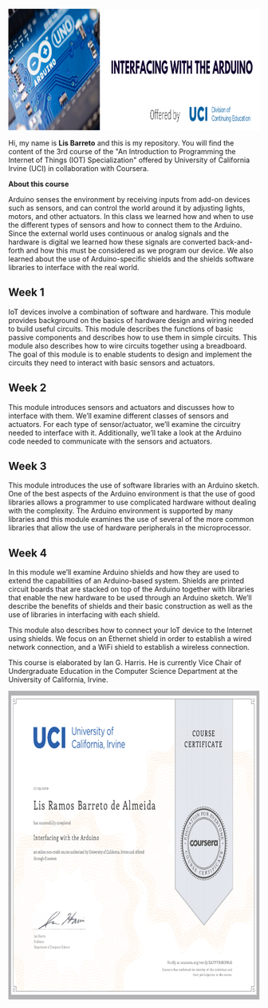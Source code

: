 <p align="center">
  <img width="1000" height="243" src="https://github.com/lis-r-barreto/coursera-interfacing-with-the-arduino/blob/master/cover.png">
</p>

Hi, my name is <b>Lis Barreto</b> and this is my repository. You will find the content of the 3rd course of the "An Introduction to Programming the Internet of Things (IOT) Specialization" offered by University of California Irvine (UCI) in collaboration with Coursera.


<b>About this course</b>

Arduino senses the environment by receiving inputs from add-on devices such as sensors, and can control the world around it by adjusting lights, motors, and other actuators. In this class we learned how and when to use the different types of sensors and how to connect them to the Arduino. Since the external world uses continuous or analog signals and the hardware is digital we learned how these signals are converted back-and-forth and how this must be considered as we program our device. We also learned about the use of Arduino-specific shields and the shields software libraries to interface with the real world. 

## Week 1

IoT devices involve a combination of software and hardware. This module provides background on the basics of hardware design and wiring needed to build useful circuits. This module describes the functions of basic passive components and describes how to use them in simple circuits. This module also describes how to wire circuits together using a breadboard. The goal of this module is to enable students to design and implement the circuits they need to interact with basic sensors and actuators.

## Week 2

This module introduces sensors and actuators and discusses how to interface with them. We’ll examine different classes of sensors and actuators. For each type of sensor/actuator, we’ll examine the circuitry needed to interface with it. Additionally, we’ll take a look at the Arduino code needed to communicate with the sensors and actuators.

## Week 3

This module introduces the use of software libraries with an Arduino sketch. One of the best aspects of the Arduino environment is that the use of good libraries allows a programmer to use complicated hardware without dealing with the complexity. The Arduino environment is supported by many libraries and this module examines the use of several of the more common libraries that allow the use of hardware peripherals in the microprocessor.

## Week 4

In this module we’ll examine Arduino shields and how they are used to extend the capabilities of an Arduino-based system. Shields are printed circuit boards that are stacked on top of the Arduino together with libraries that enable the new hardware to be used through an Arduino sketch. We’ll describe the benefits of shields and their basic construction as well as the use of libraries in interfacing with each shield.

This module also describes how to connect your IoT device to the Internet using shields. We focus on an Ethernet shield in order to establish a wired network connection, and a WiFi shield to establish a wireless connection.

This course is elaborated by Ian G. Harris. He is currently Vice Chair of Undergraduate Education in the Computer Science Department at the University of California, Irvine. 

<p align="center">
  <img width="1000" height="618.18" src="https://github.com/lis-r-barreto/coursera-interfacing-with-the-arduino/blob/master/certificate.png">
</p>
